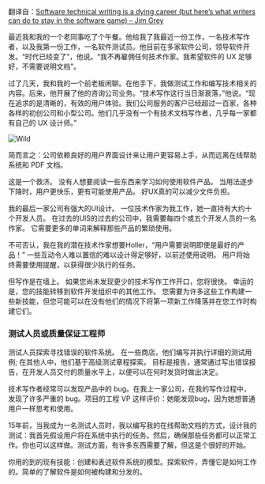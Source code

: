 翻译自：[Software technical writing is a dying career (but here’s what writers can do to stay in the software game) – Jim Grey](https://dev.jimgrey.net/2015/06/16/software-technical-writing-dying/)



最近我和我的一个老同事吃了个午餐。他给我了我最近一份工作，一名技术写作者，以及我第一份工作，一名软件测试员。他目前在多家软件公司，领导软件开发。“时代已经变了”，他说。“我不再雇佣任何技术作家。我希望软件的 UX 足够好，不需要说明文档”。



过了几天，我和我的一个前老板闲聊。在他手下，我做测试工作和编写技术相关的内容。后来，他开展了他的咨询公司业务。“技术写作这行当日渐衰落，”他说。“现在追求的是清晰的，有效的用户体验。我们公司服务的客户已经超过一百家，各种各样的初创公司和小型公司。他们几乎没有一个有技术文档写作者，几乎每一家都有自己的 UX 设计师。”



![Wild](https://c2.staticflickr.com/8/7276/7472703650_796ed5f7a8_z.jpg)



简而言之：公司依赖良好的用户界面设计来让用户更容易上手，从而远离在线帮助系统和 PDF 文档。



这是一个救济。 没有人想要阅读一些东西来学习如何使用软件产品。 当用法逐步下降时，用户更快乐，更有可能使用产品。 好UX真的可以减少文件负担。



我的最后一家公司有强大的UI设计。 一位技术作家为我工作，她一直持有大约十个开发人员。 在过去的UIS的过去的公司中，我需要每四个或五个开发人员的一名作家。 它需要更多的单词来解释那些产品的繁琐使用。



不可否认，我在我的潜在技术作家想要Holler，“用户需要说明即使是最好的产品！” 一些互动令人难以置信的难以设计得足够好，以前述使用说明。 用户将始终需要使用提醒，以获得很少执行的任务。

但写作是在墙上。 如果您尚未发现更少的技术写作工作开口，您将很快。 幸运的是，您的技能转移到软件开发组织中的其他工作。 您需要为许多这些工作构建一些新技能，但您可能可以在没有他们的情况下将第一项新工作降落并在您工作时构建它们。



### 测试人员或质量保证工程师

测试人员探索寻找错误的软件系统。 在一些商店，他们编写并执行详细的测试用例; 在其他人中，他们基于高级测试章程探索。 目标是报告，通常通过写出错误报告，在开发人员交付的质量水平上，以便可以在何时发货时做出决定。



技术写作者经常可以发现产品中的 bug。在我上一家公司，在我的写作过程中，发现了许多严重的 bug。项目的工程 VP 这样评价：她能发现bug，因为她想普通用户一样思考和使用。



15年前，当我成为一名测试人员时，我以编写我的在线帮助文档的方式，设计我的测试：我首先假设用户将在系统中执行的任务。然后，确保那些任务都可以正常工作。你也可以这样做。测试方面，有许多东西需要了解，但这是个很好的开始。



你用的到的现有技能：创建和表述软件系统的模型。探索软件，弄懂它是如何工作的。简单的了解软件是如何被构建和分发的。





